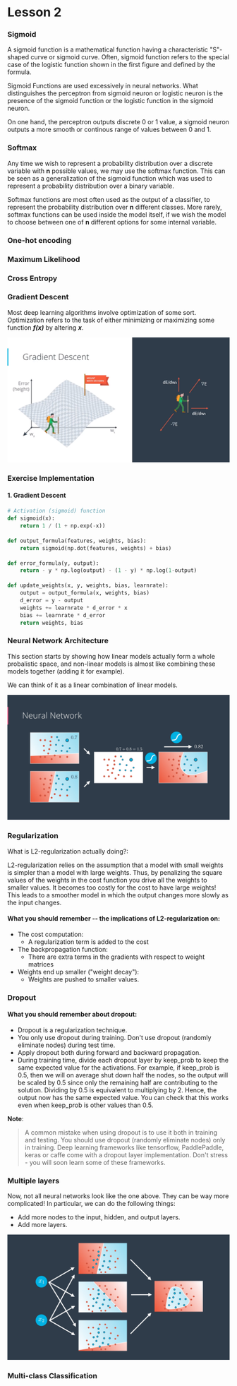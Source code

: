 
# Lesson 2

### Sigmoid

A sigmoid function is a mathematical function having a characteristic "S"-shaped curve or sigmoid curve. Often, sigmoid function refers to the special case of the logistic function shown in the first figure and defined by the formula.

Sigmoid Functions are used excessively in neural networks. What distinguishes the perceptron from sigmoid neuron or logistic neuron is the presence of the sigmoid function or the logistic function in the sigmoid neuron.

On one hand, the perceptron outputs discrete 0 or 1 value, a sigmoid neuron outputs a more smooth or continous range of values between 0 and 1.

### Softmax
Any time we wish to represent a probability distribution over a discrete variable with **n** possible values, we may use the softmax function. This can be seen as a generalization of the sigmoid function which was used to represent a probability distribution over a binary variable.

Softmax functions are most often used as the output of a classifier, to represent the probability distribution over **n** different classes. More rarely, softmax functions can be used inside the model itself, if we wish the model to choose between one of
**n** different options for some internal variable.

### One-hot encoding

### Maximum Likelihood

### Cross Entropy

### Gradient Descent

Most deep learning algorithms involve optimization of some sort. Optimization refers to the task of either minimizing or maximizing some function ***f(x)*** by altering ***x***.

![Gradient Descent Slide 1](/notes/Lesson-2/images/gradient_descent.png)


### Exercise Implementation

#### 1. Gradient Descent

```python
# Activation (sigmoid) function
def sigmoid(x):
    return 1 / (1 + np.exp(-x))

def output_formula(features, weights, bias):
    return sigmoid(np.dot(features, weights) + bias)

def error_formula(y, output):
    return - y * np.log(output) - (1 - y) * np.log(1-output)

def update_weights(x, y, weights, bias, learnrate):
    output = output_formula(x, weights, bias)
    d_error = y - output
    weights += learnrate * d_error * x
    bias += learnrate * d_error
    return weights, bias
```

### Neural Network Architecture

This section starts by showing how linear models actually form a whole probalistic space, and non-linear models is almost like combining 
these models together (adding it for example).

We can think of it as a linear combination of linear models.

![Gradient Descent Slide 1](/notes/Lesson-2/images/neural_network_architecture_sigmoid.png)



### Regularization

What is L2-regularization actually doing?:

L2-regularization relies on the assumption that a model with small weights is simpler than a model with large weights. Thus, by penalizing the square values of the weights in the cost function you drive all the weights to smaller values. It becomes too costly for the cost to have large weights! This leads to a smoother model in which the output changes more slowly as the input changes.

#### What you should remember -- the implications of L2-regularization on:

* The cost computation:
  * A regularization term is added to the cost
* The backpropagation function:
  * There are extra terms in the gradients with respect to weight matrices
* Weights end up smaller ("weight decay"):
  * Weights are pushed to smaller values.

### Dropout

#### What you should remember about dropout:

* Dropout is a regularization technique.
* You only use dropout during training. Don't use dropout (randomly eliminate nodes) during test time.
* Apply dropout both during forward and backward propagation.
* During training time, divide each dropout layer by keep_prob to keep the same expected value for the activations. For example, if keep_prob is 0.5, then we will on average shut down half the nodes, so the output will be scaled by 0.5 since only the remaining half are contributing to the solution. Dividing by 0.5 is equivalent to multiplying by 2. Hence, the output now has the same expected value. You can check that this works even when keep_prob is other values than 0.5.

**Note**:

>A common mistake when using dropout is to use it both in training and testing. You should use dropout (randomly eliminate nodes) only in training.
Deep learning frameworks like tensorflow, PaddlePaddle, keras or caffe come with a dropout layer implementation. Don't stress - you will soon learn some of these frameworks.


### Multiple layers

Now, not all neural networks look like the one above. They can be way more complicated! In particular, we can do the following things:

* Add more nodes to the input, hidden, and output layers.
* Add more layers.

![Multi-Layer Neural Network](/notes/Lesson-2/images/neural_network_architecture_layers_2.png)

### Multi-class Classification

